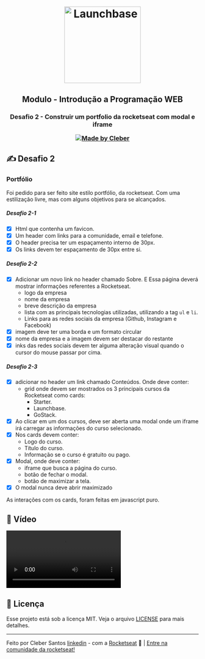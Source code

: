 <h1 align="center">
    <img alt="Launchbase" src="https://storage.googleapis.com/golden-wind/bootcamp-launchbase/logo.png" width="200px" />
</h1>

<h2 align="center">
  Modulo - Introdução a Programação WEB
</h2>
<h3 align="center">
  Desafio 2 - Construir um portfolio da rocketseat com modal e iframe

<p align="center">

  <a href="https://github.com/cleber-santos">
    <img alt="Made by Cleber" src="https://img.shields.io/badge/Made%20by-Cleber-orange">
  </a>

</p>

## ✍ Desafio 2

### Portfólio

Foi pedido para ser feito site estilo portfólio, da rocketseat. Com uma estilização livre, mas com alguns objetivos para se alcançados.

##### Desafio 2-1

- [x] Html que contenha um favicon.
- [x] Um header com links para a comunidade, email e telefone.
- [x] O header precisa ter um espaçamento interno de 30px.
- [x] Os links devem ter espaçamento de 30px entre si.

##### Desafio 2-2

- [x] Adicionar um novo link no header chamado Sobre. E Essa página deverá mostrar informações referentes a Rocketseat.
  * logo da empresa
  * nome da empresa
  * breve descrição da empresa
  * lista com as principais tecnologias utilizadas, utilizando a tag `ul` e `li`.
  * Links para as redes sociais da empresa (Github, Instagram e Facebook)
- [x] imagem deve ter uma borda e um formato circular
- [x] nome da empresa e a imagem devem ser destacar do restante
- [x] inks das redes sociais devem ter alguma alteração visual quando o cursor do mouse passar por cima.

##### Desafio 2-3

- [x] adicionar no header um link chamado Conteúdos. Onde deve conter:
  * grid onde devem ser mostrados os 3 principais cursos da Rocketseat como cards:
    * Starter.
    * Launchbase.
    * GoStack.
- [x] Ao clicar em um dos cursos, deve ser aberta uma modal onde um iframe irá carregar as informações do curso selecionado.
- [x] Nos cards devem conter:
  * Logo do curso.
  * Título do curso.
  * Informação se o curso é gratuito ou pago.
- [x] Modal, onde deve conter:
  * iframe que busca a página do curso.
  * botão de fechar o modal.
  * botão de maximizar a tela.
- [x] O modal nunca deve abrir maximizado

As interações com os cards, foram feitas em javascript puro.

## :movie_camera: Vídeo

![](./video/teste.webm)

## :memo: Licença

Esse projeto está sob a licença MIT. Veja o arquivo [LICENSE](/LICENSE) para mais detalhes.

---

Feito por Cleber Santos [linkedin](https://www.linkedin.com/in/cleber-rodrigo-santos/) - com a [Rocketseat](https://rocketseat.com.br) :rocket: | [Entre na comunidade da rocketseat!](https://discordapp.com/invite/gCRAFhc)
